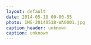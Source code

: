 ```yaml
---
layout: default
date: 2014-05-18 00-00-55
photo: IMG-20140518-WA0001.jpg
caption_header: unknown
caption: unknown
---
```

